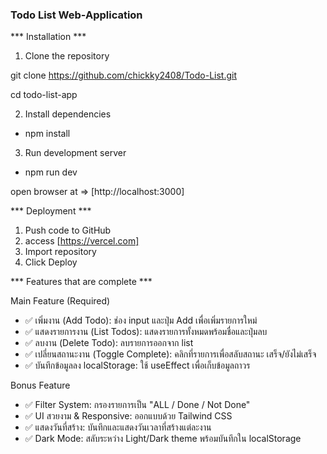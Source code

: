 
### Todo List Web-Application ###

*** Installation ***

1. Clone the repository

git clone https://github.com/chickky2408/Todo-List.git

cd todo-list-app


2. Install dependencies

- npm install


3. Run development server

- npm run dev


open browser at => [http://localhost:3000]


*** Deployment ***

1. Push code to GitHub
2. access [https://vercel.com]
3. Import repository
4. Click Deploy



*** Features that are complete ***

 Main Feature (Required)
- ✅  เพิ่มงาน (Add Todo): ช่อง input และปุ่ม Add เพื่อเพิ่มรายการใหม่
- ✅  แสดงรายการงาน (List Todos): แสดงรายการทั้งหมดพร้อมชื่อและปุ่มลบ
- ✅  ลบงาน (Delete Todo): ลบรายการออกจาก list
- ✅  เปลี่ยนสถานะงาน (Toggle Complete): คลิกที่รายการเพื่อสลับสถานะ เสร็จ/ยังไม่เสร็จ
- ✅  บันทึกข้อมูลลง localStorage: ใช้ useEffect เพื่อเก็บข้อมูลถาวร

 Bonus Feature
- ✅  Filter System: กรองรายการเป็น "ALL / Done / Not Done"
- ✅  UI สวยงาม & Responsive: ออกแบบด้วย Tailwind CSS 
- ✅  แสดงวันที่สร้าง: บันทึกและแสดงวันเวลาที่สร้างแต่ละงาน
- ✅  Dark Mode: สลับระหว่าง Light/Dark theme พร้อมบันทึกใน localStorage




